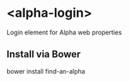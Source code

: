 # \<alpha-login\>

Login element for Alpha web properties

## Install via Bower

bower install find-an-alpha
